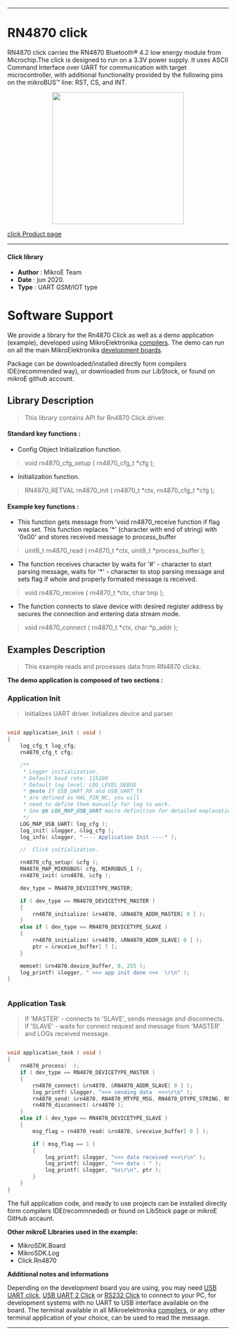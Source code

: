
---
# RN4870 click

RN4870 click carries the RN4870 Bluetooth® 4.2 low energy module from Microchip.The click is designed to run on a 3.3V power supply. It uses ASCII Command Interface over UART for communication with target microcontroller, with additional functionality provided by the following pins on the mikroBUS™ line: RST, CS, and INT.

<p align="center">
  <img src="https://download.mikroe.com/images/click_for_ide/rn4870_click.png" height=300px>
</p>

[click Product page](https://www.mikroe.com/rn4870-click)

---


#### Click library 

- **Author**        : MikroE Team
- **Date**          : jun 2020.
- **Type**          : UART GSM/IOT type


# Software Support

We provide a library for the Rn4870 Click 
as well as a demo application (example), developed using MikroElektronika 
[compilers](https://shop.mikroe.com/compilers). 
The demo can run on all the main MikroElektronika [development boards](https://shop.mikroe.com/development-boards).

Package can be downloaded/installed directly form compilers IDE(recommended way), or downloaded from our LibStock, or found on mikroE github account. 

## Library Description

> This library contains API for Rn4870 Click driver.

#### Standard key functions :

- Config Object Initialization function.
> void rn4870_cfg_setup ( rn4870_cfg_t *cfg ); 
 
- Initialization function.
> RN4870_RETVAL rn4870_init ( rn4870_t *ctx, rn4870_cfg_t *cfg );


#### Example key functions :

- This function gets message from 'void rn4870_receive function if flag was set. This function replaces '*' (character with end of string) with '0x00' and stores received message to process_buffer
> uint8_t rn4870_read ( rn4870_t *ctx, uint8_t *process_buffer );
 
- The function receives character by waits for '#' - character to start parsing message, waits for '*' - character to stop parsing message and sets flag if whole and properly formated message is received.
> void rn4870_receive ( rn4870_t *ctx, char tmp );

- The function connects to slave device with desired register address by secures the connection and entering data stream mode.
> void rn4870_connect ( rn4870_t *ctx, char *p_addr );

## Examples Description

> This example reads and processes data from RN4870 clicks.

**The demo application is composed of two sections :**

### Application Init 

> Initializes UART driver. Initializes device and parser.

```c

void application_init ( void )
{
    log_cfg_t log_cfg;
    rn4870_cfg_t cfg;

    /** 
     * Logger initialization.
     * Default baud rate: 115200
     * Default log level: LOG_LEVEL_DEBUG
     * @note If USB_UART_RX and USB_UART_TX 
     * are defined as HAL_PIN_NC, you will 
     * need to define them manually for log to work. 
     * See @b LOG_MAP_USB_UART macro definition for detailed explanation.
     */
    LOG_MAP_USB_UART( log_cfg );
    log_init( &logger, &log_cfg );
    log_info( &logger, "---- Application Init ----" );

    //  Click initialization.

    rn4870_cfg_setup( &cfg );
    RN4870_MAP_MIKROBUS( cfg, MIKROBUS_1 );
    rn4870_init( &rn4870, &cfg );

    dev_type = RN4870_DEVICETYPE_MASTER;

    if ( dev_type == RN4870_DEVICETYPE_MASTER )
    {
        rn4870_initialize( &rn4870, &RN4870_ADDR_MASTER[ 0 ] );
    }
    else if ( dev_type == RN4870_DEVICETYPE_SLAVE )
    {
        rn4870_initialize( &rn4870, &RN4870_ADDR_SLAVE[ 0 ] );
        ptr = &receive_buffer[ 7 ];
    }

    memset( &rn4870.device_buffer, 0, 255 );
    log_printf( &logger, " >>> app init done <<<  \r\n" );
}
  
```

### Application Task

> If 'MASTER' - connects to 'SLAVE', sends message and disconnects. If 'SLAVE' - waits for connect request 
> and message from 'MASTER' and LOGs received message.

```c

void application_task ( void )
{
    rn4870_process(  );
    if ( dev_type == RN4870_DEVICETYPE_MASTER )
    {
        rn4870_connect( &rn4870, &RN4870_ADDR_SLAVE[ 0 ] );
        log_printf( &logger, ">>> sending data  <<<\r\n" );
        rn4870_send( &rn4870, RN4870_MTYPE_MSG, RN4870_DTYPE_STRING, RN4870_ID_MASTER, &message_payload[ 0 ] );
        rn4870_disconnect( &rn4870 );
    }
    else if ( dev_type == RN4870_DEVICETYPE_SLAVE )
    {
        msg_flag = rn4870_read( &rn4870, &receive_buffer[ 0 ] );

        if ( msg_flag == 1 )
        {
            log_printf( &logger, ">>> data received <<<\r\n" );
            log_printf( &logger, ">>> data : " );
            log_printf( &logger, "%s\r\n", ptr );     
        }
    }
}  

```

The full application code, and ready to use projects can be  installed directly form compilers IDE(recommneded) or found on LibStock page or mikroE GitHub accaunt.

**Other mikroE Libraries used in the example:** 

- MikroSDK.Board
- MikroSDK.Log
- Click.Rn4870

**Additional notes and informations**

Depending on the development board you are using, you may need 
[USB UART click](https://shop.mikroe.com/usb-uart-click), 
[USB UART 2 Click](https://shop.mikroe.com/usb-uart-2-click) or 
[RS232 Click](https://shop.mikroe.com/rs232-click) to connect to your PC, for 
development systems with no UART to USB interface available on the board. The 
terminal available in all Mikroelektronika 
[compilers](https://shop.mikroe.com/compilers), or any other terminal application 
of your choice, can be used to read the message.



---
